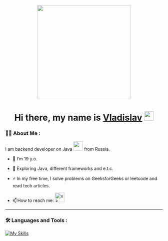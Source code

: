 <div id="header" align="center">
  <img src="https://media.giphy.com/media/v1.Y2lkPTc5MGI3NjExNGVybWRobXhsbm5jemw2eHl2cGY5cnA2a2FzaW1sdHBoaGJrd2psMCZlcD12MV9pbnRlcm5hbF9naWZfYnlfaWQmY3Q9Zw/2IudUHdI075HL02Pkk/giphy.gif" width="300"/>
</div>
<h1 align="center">
  Hi there, my name is <a href="https://vk.com/wennshow" target="_blank">Vladislav</a>
  <img src="https://media.giphy.com/media/hvRJCLFzcasrR4ia7z/giphy.gif" width="30px"/>
</h1>

### :man_technologist: About Me :<br>
I am backend developer on Java <img src="https://media.giphy.com/media/WUlplcMpOCEmTGBtBW/giphy.gif" width="30"> from Russia.

- :telescope: I’m 19 y.o.

- :seedling: Exploring Java, different frameworks and e.t.c.

- :zap: In my free time, I solve problems on GeeksforGeeks or leetcode and read tech articles.

- :mailbox:How to reach me: <a href="https://vk.com/wennshow" position="absolute" bottom="0"><image src="https://img.icons8.com/color/48/vk-com.png" alt="vk" height="30px"></a>

---

### :hammer_and_wrench: Languages and Tools :

[![My Skills](https://skillicons.dev/icons?i=java,maven,spring,stackoverflow,docker&theme=dark)](https://skillicons.dev)
